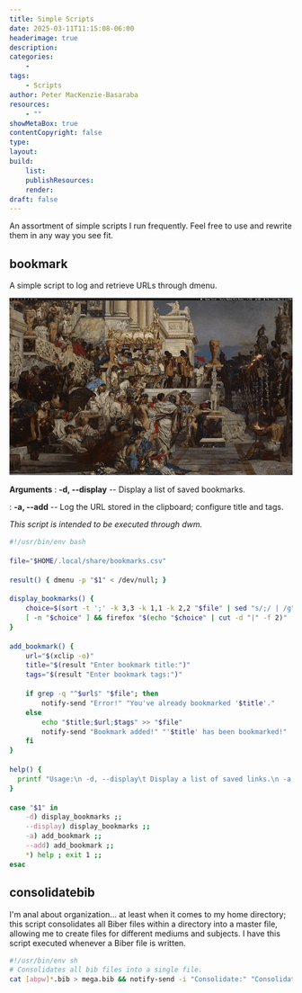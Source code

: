 ```yaml
---
title: Simple Scripts
date: 2025-03-11T11:15:08-06:00
headerimage: true
description:
categories:
    -
tags:
    - Scripts
author: Peter MacKenzie-Basaraba
resources:
    - ""
showMetaBox: true
contentCopyright: false
type:
layout:
build:
    list:
    publishResources:
    render:
draft: false
---
```


<section>

An assortment of simple scripts I run frequently. Feel free to use and rewrite
them in any way you see fit.

</section>

<section>

## bookmark

A simple script to log and retrieve URLs through dmenu.

![An example of the --display argument.](bookmark.gif "An example of the --display command")

**Arguments**
: **-d, --display** -- Display a list of saved bookmarks.

: **-a, --add** -- Log the URL stored in the clipboard; configure title and tags.

*This script is intended to be executed through dwm.*

```bash {title="[bookmark](bookmark)"}
#!/usr/bin/env bash

file="$HOME/.local/share/bookmarks.csv"

result() { dmenu -p "$1" < /dev/null; }

display_bookmarks() {
    choice=$(sort -t ';' -k 3,3 -k 1,1 -k 2,2 "$file" | sed "s/;/ | /g" | dmenu -l 25 -i -p "Select bookmark:")
    [ -n "$choice" ] && firefox "$(echo "$choice" | cut -d "|" -f 2)"
}

add_bookmark() {
    url="$(xclip -o)"
    title="$(result "Enter bookmark title:")"
    tags="$(result "Enter bookmark tags:")"

    if grep -q "^$url$" "$file"; then
        notify-send "Error!" "You've already bookmarked '$title'."
    else
        echo "$title;$url;$tags" >> "$file"
        notify-send "Bookmark added!" "'$title' has been bookmarked!"
    fi
}

help() {
  printf "Usage:\n -d, --display\t Display a list of saved links.\n -a, --add\t Add a new bookmark.\n" ;
}

case "$1" in
    -d) display_bookmarks ;;
    --display) display_bookmarks ;;
    -a) add_bookmark ;;
    --add) add_bookmark ;;
    *) help ; exit 1 ;;
esac
```

</section>

<section>

## consolidatebib

I'm anal about organization... at least when it comes to my home directory; this
script consolidates all Biber files within a directory into a master file,
allowing me to create files for different mediums and subjects. I have this
script executed whenever a Biber file is written.

```bash {title="[consolidatebib](consolidatebib)"}
#!/usr/bin/env sh
# Consolidates all bib files into a single file.
cat [abpw]*.bib > mega.bib && notify-send -i "Consolidate:" "Consolidating Bibliography."
```
</section>
